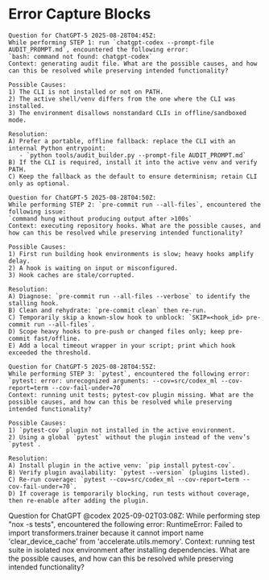 # Error Capture Blocks

```
Question for ChatGPT-5 2025-08-28T04:45Z:
While performing STEP 1: run `chatgpt-codex --prompt-file AUDIT_PROMPT.md`, encountered the following error:
`bash: command not found: chatgpt-codex`
Context: generating audit file. What are the possible causes, and how can this be resolved while preserving intended functionality?

Possible Causes:
1) The CLI is not installed or not on PATH.
2) The active shell/venv differs from the one where the CLI was installed.
3) The environment disallows nonstandard CLIs in offline/sandboxed mode.

Resolution:
A) Prefer a portable, offline fallback: replace the CLI with an internal Python entrypoint:
   - `python tools/audit_builder.py --prompt-file AUDIT_PROMPT.md`
B) If the CLI is required, install it into the active venv and verify PATH.
C) Keep the fallback as the default to ensure determinism; retain CLI only as optional.
```

```
Question for ChatGPT-5 2025-08-28T04:50Z:
While performing STEP 2: `pre-commit run --all-files`, encountered the following issue:
`command hung without producing output after >100s`
Context: executing repository hooks. What are the possible causes, and how can this be resolved while preserving intended functionality?

Possible Causes:
1) First run building hook environments is slow; heavy hooks amplify delay.
2) A hook is waiting on input or misconfigured.
3) Hook caches are stale/corrupted.

Resolution:
A) Diagnose: `pre-commit run --all-files --verbose` to identify the stalling hook.
B) Clean and rehydrate: `pre-commit clean` then re-run.
C) Temporarily skip a known-slow hook to unblock: `SKIP=<hook_id> pre-commit run --all-files`.
D) Scope heavy hooks to pre-push or changed files only; keep pre-commit fast/offline.
E) Add a local timeout wrapper in your script; print which hook exceeded the threshold.
```

```
Question for ChatGPT-5 2025-08-28T04:55Z:
While performing STEP 3: `pytest`, encountered the following error:
`pytest: error: unrecognized arguments: --cov=src/codex_ml --cov-report=term --cov-fail-under=70`
Context: running unit tests; pytest-cov plugin missing. What are the possible causes, and how can this be resolved while preserving intended functionality?

Possible Causes:
1) `pytest-cov` plugin not installed in the active environment.
2) Using a global `pytest` without the plugin instead of the venv’s `pytest`.

Resolution:
A) Install plugin in the active venv: `pip install pytest-cov`.
B) Verify plugin availability: `pytest --version` (plugins listed).
C) Re-run coverage: `pytest --cov=src/codex_ml --cov-report=term --cov-fail-under=70`.
D) If coverage is temporarily blocking, run tests without coverage, then re-enable after adding the plugin.
```
Question for ChatGPT @codex 2025-09-02T03:08Z:
While performing step "nox -s tests", encountered the following error:
RuntimeError: Failed to import transformers.trainer because it cannot import name 'clear_device_cache' from 'accelerate.utils.memory'.
Context: running test suite in isolated nox environment after installing dependencies.
What are the possible causes, and how can this be resolved while preserving intended functionality?
